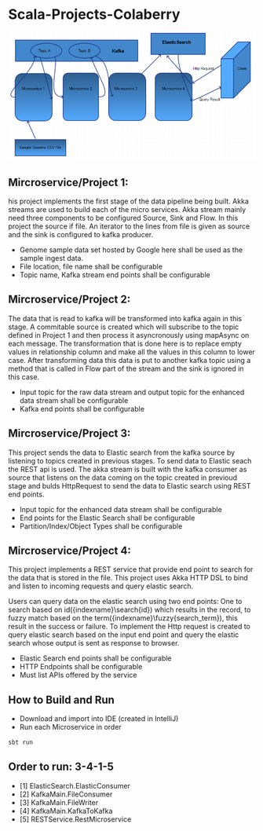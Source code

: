 # Scala-Projects-Colaberry

![High Level Architecture](./Scala-Project-Wire.PNG "High Level Architecture")

## Mircroservice/Project 1:
his project implements the first stage of the data pipeline being built. Akka streams are used to build each of the micro services. Akka stream mainly need three components to be configured Source, Sink and Flow. In this project the source if file. An iterator to the lines from file is given as source and the sink is configured to kafka producer.
 * Genome sample data set hosted by Google here shall be used as the sample ingest data.
 * File location, file name shall be configurable
 * Topic name, Kafka stream end points shall be configurable


## Mircroservice/Project 2: 
The data that is read to kafka will be transformed into kafka again in this stage. A commitable source is created which will subscribe to the topic defined in Project 1 and then process it asyncronously using mapAsync on each message. The transformation that is done here is to replace empty values in relationship column and make all the values in this column to lower case. After transforming data this data is put to another kafka topic using a method that is called in Flow part of the stream and the sink is ignored in this case.

 * Input topic for the raw data stream and output topic for the enhanced data stream shall be configurable
 * Kafka end points shall be configurable


## Mircroservice/Project 3: 
This project sends the data to Elastic search from the kafka source by listening to topics created in previous stages. To send data to Elastic seach the REST api is used. The akka stream is built with the kafka consumer as source that listens on the data coming on the topic created in previoud stage and bulds HttpRequest to send the data to Elastic search using REST end points.

 * Input topic for the enhanced data stream shall be configurable
 * End points for the Elastic Search shall be configurable
 * Partition/Index/Object Types shall be configurable


## Mircroservice/Project 4:
This project implements a REST service that provide end point to search for the data that is stored in the file. This project uses Akka HTTP DSL to bind and listen to incoming requests and query elastic search.

Users can query data on the elastic search using two end points: One to search based on id({indexname}\search{id}) which results in the record, to fuzzy match based on the term({indexname}\fuzzy{search_term}), this result in the success or failure. To implement the Http request is created to query elastic search based on the input end point and query the elastic search whose output is sent as response to browser.
 * Elastic Search end points shall be configurable
 * HTTP Endpoints shall be configurable
 * Must list APIs offered by the service

## How to Build and Run
 * Download and import into IDE (created in IntelliJ)
 * Run each Microservice in order
 ```scala
 sbt run
 ```
 ## Order to run: 3-4-1-5
 * [1] ElasticSearch.ElasticConsumer
 * [2] KafkaMain.FileConsumer
 * [3] KafkaMain.FileWriter
 * [4] KafkaMain.KafkaToKafka
 * [5] RESTService.RestMicroservice

